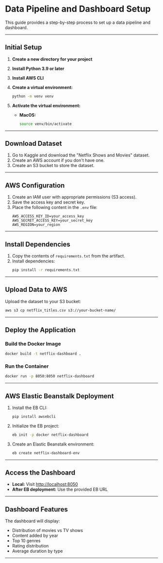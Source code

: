# Data Pipeline and Dashboard Setup

This guide provides a step-by-step process to set up a data pipeline and dashboard.

---

## Initial Setup

1. **Create a new directory for your project**
2. **Install Python 3.9 or later**
3. **Install AWS CLI**
4. **Create a virtual environment:**
    ```bash
    python -m venv venv
    ```
5. **Activate the virtual environment:**

    - **MacOS:**
      ```bash
      source venv/bin/activate
      ```

---

## Download Dataset

1. Go to Kaggle and download the "Netflix Shows and Movies" dataset.
2. Create an AWS account if you don't have one.
3. Create an S3 bucket to store the dataset.

---

## AWS Configuration

1. Create an IAM user with appropriate permissions (S3 access).
2. Save the access key and secret key.
3. Place the following content in the `.env` file:
    ```env
    AWS_ACCESS_KEY_ID=your_access_key
    AWS_SECRET_ACCESS_KEY=your_secret_key
    AWS_REGION=your_region
    ```

---

## Install Dependencies

1. Copy the contents of `requirements.txt` from the artifact.
2. Install dependencies:
    ```bash
    pip install -r requirements.txt
    ```

---

## Upload Data to AWS

Upload the dataset to your S3 bucket:
```bash
aws s3 cp netflix_titles.csv s3://your-bucket-name/
```

---

## Deploy the Application

### Build the Docker Image
```bash
docker build -t netflix-dashboard .
```

### Run the Container
```bash
docker run -p 8050:8050 netflix-dashboard
```

---

## AWS Elastic Beanstalk Deployment

1. Install the EB CLI:
    ```bash
    pip install awsebcli
    ```
2. Initialize the EB project:
    ```bash
    eb init -p docker netflix-dashboard
    ```
3. Create an Elastic Beanstalk environment:
    ```bash
    eb create netflix-dashboard-env
    ```

---

## Access the Dashboard

- **Local:** Visit [http://localhost:8050](http://localhost:8050)
- **After EB deployment:** Use the provided EB URL

---

## Dashboard Features

The dashboard will display:

- Distribution of movies vs TV shows
- Content added by year
- Top 10 genres
- Rating distribution
- Average duration by type

---

